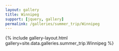 ```yaml
---
layout: gallery
title: Winnipeg
support: [jquery, gallery]
permalink: /galleries/summer_trip/Winnipeg
---
```


{% include gallery-layout.html gallery=site.data.galleries.summer_trip.Winnipeg %}

